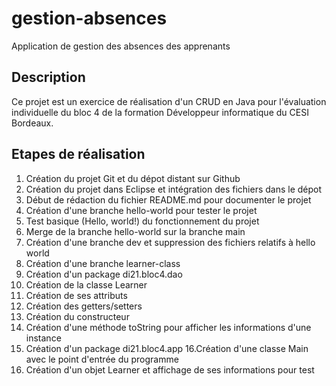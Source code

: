 # gestion-absences

Application de gestion des absences des apprenants

## Description

Ce projet est un exercice de réalisation d'un CRUD en Java pour l'évaluation individuelle du bloc 4 de la formation Développeur informatique du CESI Bordeaux.

## Etapes de réalisation
 
1. Création du projet Git et du dépot distant sur Github
2. Création du projet dans Eclipse et intégration des fichiers dans le dépot
3. Début de rédaction du fichier README.md pour documenter le projet
4. Création d'une branche hello-world pour tester le projet
5. Test basique (Hello, world!) du fonctionnement du projet
6. Merge de la branche hello-world sur la branche main
7. Création d'une branche dev et suppression des fichiers relatifs à hello world
8. Création d'une branche learner-class
9. Création d'un package di21.bloc4.dao
10. Création de la classe Learner
11. Création de ses attributs
12. Création des getters/setters
13. Création du constructeur
14. Création d'une méthode toString pour afficher les informations d'une instance
15. Création d'un package di21.bloc4.app
16.Création d'une classe Main avec le point d'entrée du programme
17. Création d'un objet Learner et affichage de ses informations pour test
